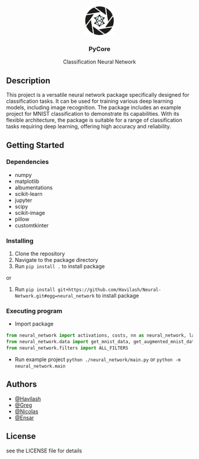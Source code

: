 <!-- PROJECT LOGO -->
<br />
<div align="center">
  <a href="https://github.com/Havilash/Neural-Network/edit/main/README.md">
    <img src="logo.svg" alt="Logo" width="80" height="80">
  </a>

  <h3 align="center">PyCore</h3>

  <p align="center">
    Classification Neural Network
  </p>
</div>

## Description

This project is a versatile neural network package specifically designed for classification tasks. It can be used for training various deep learning models, including image recognition. The package includes an example project for MNIST classification to demonstrate its capabilities. With its flexible architecture, the package is suitable for a range of classification tasks requiring deep learning, offering high accuracy and reliability.

## Getting Started

### Dependencies

* numpy
* matplotlib
* albumentations
* scikit-learn
* jupyter
* scipy
* scikit-image
* pillow
* customtkinter

### Installing

1. Clone the repository
2. Navigate to the package directory
3. Run `pip install .` to install package

or 

1. Run `pip install git+https://github.com/Havilash/Neural-Network.git#egg=neural_network` to install package

### Executing program

* Import package
```python
from neural_network import activations, costs, nn as neural_network, layers, gui, constants
from neural_network.data import get_mnist_data, get_augmented_mnist_data, train_test_split
from neural_network.filters import ALL_FILTERS
```
* Run example project `python ./neural_network/main.py` or `python -m neural_network.main`

## Authors
 
* [@Havilash](https://github.com/Havilash)
* [@Greg](https://github.com/rergr)
* [@Nicolas](https://github.com/Nic01asCT)
* [@Ensar](https://github.com/Ensar05)

## License

see the LICENSE file for details

